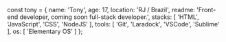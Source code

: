 const tony = {
  name: 'Tony',
  age: 17,
  location: 'RJ / Brazil',
  readme: 'Front-end developer, coming soon full-stack developer.',
  stacks: [
    'HTML', 'JavaScript', 'CSS', 'NodeJS'
  ],
  tools: [
    'Git', 'Laradock', 'VSCode', 'Sublime'
  ],
  os: [
    'Elementary OS'
  ]
};

